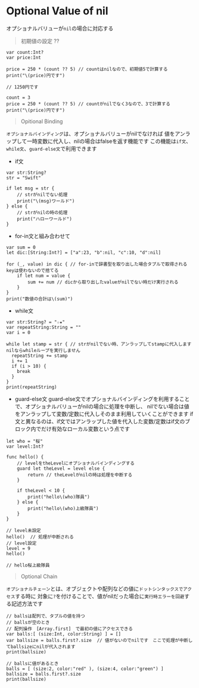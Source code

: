 # Optional Value of nil

オプショナルバリューが`nil`の場合に対応する

> 初期値の設定 ??

```
var count:Int?
var price:Int

price = 250 * (count ?? 5) // countはnilなので、初期値5で計算する
print("\(price)円です")

// 1250円です

count = 3
price = 250 * (count ?? 5) // countがnilでなく3なので、3で計算する
print("\(price)円です")
```

> Opitional Binding

`オプショナルバインディング`は、オプショナルバリューがnilでなければ
値をアンラップして一時変数に代入し、nilの場合はfalseを返す機能です
この機能は`if文`、`while文`、`guard-else文`で利用できます

- if文

```
var str:String?
str = "Swift"

if let msg = str {
    // strがnilでない処理
    print("\(msg)ワールド")
} else {
    // strがnilの時の処理
    print("ハローワールド")
}

```

- for-in文と組み合わせて

```
var sum = 0
let dic:[String:Int?] = ["a":23, "b":nil, "c":10, "d":nil]

for (_, value) in dic { // for-inで辞書型を取り出した場合タプルで取得される　keyは使わないので捨てる
    if let num = value {
        sum += num // dicから取り出したvalueがnilでない時だけ実行される
    }
}
print("数値の合計は\(sum)")
```

- while文

```
var str:String? = "☆★"
var repeatString:String = ""
var i = 0

while let stamp = str { // strがnilでない時、アンラップしてstampに代入します　nilならwhileループを実行しません
  repeatString += stamp
  i += 1
  if (i > 10) {
    break
  }
}
print(repeatString)
```

- guard-else文
guard-else文でオプショナルバインディングを利用することで、オプショナルバリューがnilの場合に処理を中断し、
nilでない場合は値をアンラップして変数/定数に代入しそのまま利用していくことができます
if文と異なるのは、if文ではアンラップした値を代入した変数/定数はif文のブロック内でだけ有効なローカル変数という点です

```
let who = "桜"
var level:Int?

func hello() {
    // levelをtheLevelにオプショナルバインディングする
    guard let theLevel = level else {
        return // theLevelがnilの時は処理を中断する
    }

    if theLevel < 10 {
        print("hello\(who)隊員")
    } else {
        print("hello\(who)上級隊員")
    }
}

// level未設定
hello()  // 処理が中断される
// level設定
level = 9
hello()

// hello桜上級隊員
```

> Optional Chain

`オプショナルチェーン`とは、オブジェクトや配列などの値に`ドットシンタックスでアクセス`する時に
対象に`?`を付けることで、値がnilだった場合に`実行時エラーを回避`する記述方法です

```
// ballsは配列で、タプルの値を持つ
// ballsが空のとき
// 配列操作　[Array.first]　で最初の値にアクセスできる
var balls:[ (size:Int, color:String) ] = []
var ballsize = balls.first?.size  // 値がないのでnilです　ここで処理が中断してballsizeにnilが代入されます
print(ballsize)

// ballsに値があるとき
balls = [ (size:2, color:"red" ), (size:4, color:"green") ]
ballsize = balls.first?.size
print(ballsize)
```
